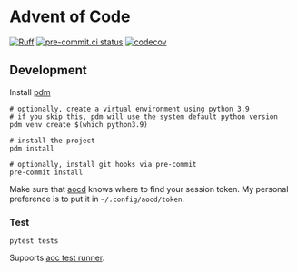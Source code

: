 # Advent of Code

[![Ruff](https://img.shields.io/endpoint?url=https://raw.githubusercontent.com/astral-sh/ruff/main/assets/badge/v2.json)](https://github.com/astral-sh/ruff)
[![pre-commit.ci status](https://results.pre-commit.ci/badge/github/cj81499/advent-of-code/main.svg)](https://results.pre-commit.ci/latest/github/cj81499/advent-of-code/main)
[![codecov](https://codecov.io/gh/cj81499/advent-of-code/branch/main/graph/badge.svg?token=C8KWW9KG6Q)](https://codecov.io/gh/cj81499/advent-of-code)

## Development

Install [pdm](https://pdm-project.org/latest/)

```shell
# optionally, create a virtual environment using python 3.9
# if you skip this, pdm will use the system default python version
pdm venv create $(which python3.9)

# install the project
pdm install

# optionally, install git hooks via pre-commit
pre-commit install
```

Make sure that [aocd](https://github.com/wimglenn/advent-of-code-data) knows where to find your session token.
My personal preference is to put it in `~/.config/aocd/token`.

### Test

```shell
pytest tests
```

Supports [aoc test runner](https://github.com/wimglenn/advent-of-code-data#verify-your-code-against-multiple-different-inputs).
